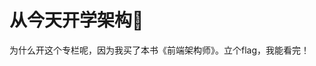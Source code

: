 <!--
 * @Desc: 
 * @Author: 曾茹菁
 * @Date: 2022-08-26 14:50:02
 * @LastEditors: 曾茹菁
 * @LastEditTime: 2022-08-26 14:58:30
-->
# 从今天开学架构🥱
为什么开这个专栏呢，因为我买了本书《前端架构师》。立个flag，我能看完！